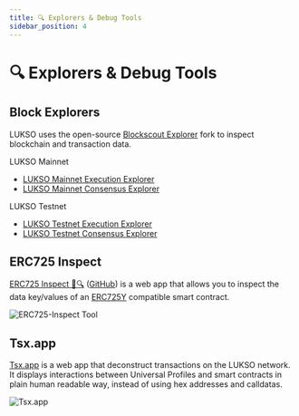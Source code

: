```yaml
---
title: 🔍 Explorers & Debug Tools
sidebar_position: 4
---
```


# 🔍 Explorers & Debug Tools

## Block Explorers

LUKSO uses the open-source [Blockscout Explorer](https://github.com/blockscout/blockscout) fork to inspect blockchain and transaction data.

LUKSO Mainnet

- [LUKSO Mainnet Execution Explorer](https://explorer.lukso.network/)
- [LUKSO Mainnet Consensus Explorer](https://explorer.consensus.mainnet.lukso.network/)

LUKSO Testnet

- [LUKSO Testnet Execution Explorer](https://explorer.execution.testnet.lukso.network)
- [LUKSO Testnet Consensus Explorer](https://explorer.consensus.testnet.lukso.network)

## ERC725 Inspect

[ERC725 Inspect 📝🔍](https://erc725-inspect.lukso.tech/) ([GitHub](https://github.com/lukso-network/tools-erc725-inspect)) is a web app that allows you to inspect the data key/values of an [ERC725Y](https://github.com/ERC725Alliance/ERC725/blob/main/docs/ERC-725.md#erc725x) compatible smart contract.

<div style={{textAlign: 'center'}}>

![ERC725-Inspect Tool](/img/tools/erc725-tools.png)

</div>

## Tsx.app

[Tsx.app](https://tsx.app) is a web app that deconstruct transactions on the LUKSO network. It displays interactions between Universal Profiles and smart contracts in plain human readable way, instead of using hex addresses and calldatas.

<div style={{textAlign: 'center'}}>

![Tsx.app](/img/example-dapp-tsx-app.png)

</div>
